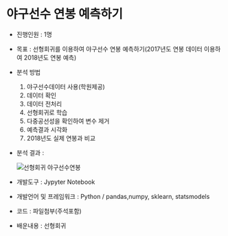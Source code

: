 # 야구선수 연봉 예측하기 
- 진행인원 : 1명

- 목표 : 선형회귀를 이용하여 야구선수 연봉 예측하기(2017년도 연봉 데이터 이용하여 2018년도 연봉 예측)
- 분석 방법
  1. 야구선수데이터 사용(학원제공)
  2. 데이터 확인
  3. 데이터 전처리
  4. 선형회귀로 학습
  5. 다중공선성을 확인하여 변수 제거
  6. 예측결과 시각화
  7. 2018년도 실제 연봉과 비교
- 분석 결과 :

  ![선형회귀 야구선수연봉](https://github.com/mey0112/problem-solving2/assets/52438640/987a7fc4-58c9-491e-8524-807b9ef40753)

- 개발도구 : Jypyter Notebook
- 개발언어 및 프레임워크 : Python / pandas,numpy, sklearn, statsmodels
- 코드 : 파일첨부(주석포함)
- 배운내용 : 선형회귀
